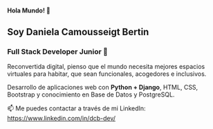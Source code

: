 #### Hola Mundo! 👋

## Soy Daniela Camousseigt Bertin

### Full Stack Developer Junior :snake:

Reconvertida digital, pienso que el mundo necesita mejores espacios virtuales para habitar, que sean funcionales, acogedores e inclusivos.

Desarrollo de aplicaciones web con **Python + Django**, HTML, CSS, Bootstrap y conocimiento en Base de Datos y PostgreSQL. 

📫 Me puedes contactar a través de mi LinkedIn: https://www.linkedin.com/in/dcb-dev/








<!--
**danic-bit/danic-bit** is a ✨ _special_ ✨ repository because its `README.md` (this file) appears on your GitHub profile.

Here are some ideas to get you started:

- 🔭 I’m currently working on ...
- 🌱 I’m currently learning ...
- 👯 I’m looking to collaborate on ...
- 🤔 I’m looking for help with ...
- 💬 Ask me about ...
- 📫 How to reach me: ...
- 😄 Pronouns: ...
- ⚡ Fun fact: ...
-->

